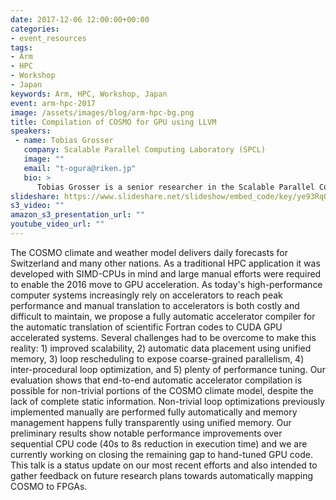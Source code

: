 ```yaml
---
date: 2017-12-06 12:00:00+00:00
categories:
- event_resources
tags:
- Arm
- HPC
- Workshop
- Japan
keywords: Arm, HPC, Workshop, Japan
event: arm-hpc-2017
image: /assets/images/blog/arm-hpc-bg.png
title: Compilation of COSMO for GPU using LLVM
speakers:
 - name: Tobias Grosser
   company: Scalable Parallel Computing Laboratory (SPCL)
   image: ""
   email: "t-ogura@riken.jp"
   bio: >
      Tobias Grosser is a senior researcher in the Scalable Parallel Computing Laboratory (SPCL) of Torsten Hoefler at the Computer Science Department of ETH Zürich. Supported by a Google PhD Fellowship he received his doctoral degree from Universite Pierre et Marie Curie under the supervision of Albert Cohen. Tobias' research is taking place at the border of low-level compilers and high-level program transformations with the goal of enabling complex - but highly-beneficial - program transformations in a production compiler environment. He develops with the Polly loop optimizer a loop transformation framework which today is a community project supported throught the Polly Labs research laboratory. Tobias also developed advanced tiling schemes for the efficient execution of iterated stencils. Today Tobias leads the heterogeneous compute efforts in the Swiss University funded ComPASC project and is about to start a three year NSF Ambizione project on advancing automatic compilation and heterogenization techniques at ETH Zurich.
slideshare: https://www.slideshare.net/slideshow/embed_code/key/ye93RqO7aue73Y
s3_video: ""
amazon_s3_presentation_url: ""
youtube_video_url: ""
---
```

The COSMO climate and weather model delivers daily forecasts for Switzerland and many other nations. As a traditional HPC application it was developed with SIMD-CPUs in mind and large manual efforts were required to enable the 2016 move to GPU acceleration. As today's high-performance computer systems increasingly rely on accelerators to reach peak performance and manual translation to accelerators is both costly and difficult to maintain, we propose a fully automatic accelerator compiler for the automatic translation of scientific Fortran codes to CUDA GPU accelerated systems. Several challenges had to be overcome to make this reality: 1) improved scalability, 2) automatic data placement using unified memory, 3) loop rescheduling to expose coarse-grained parallelism, 4) inter-procedural loop optimization, and 5) plenty of performance tuning. Our evaluation shows that end-to-end automatic accelerator compilation is possible for non-trivial portions of the COSMO climate model, despite the lack of complete static information. Non-trivial loop optimizations previously implemented manually are performed fully automatically and memory management happens fully transparently using unified memory. Our preliminary results show notable performance improvements over sequential CPU code (40s to 8s reduction in execution time) and we are currently working on closing the remaining gap to hand-tuned GPU code. This talk is a status update on our most recent efforts and also intended to gather feedback on future research plans towards automatically mapping COSMO to FPGAs.
